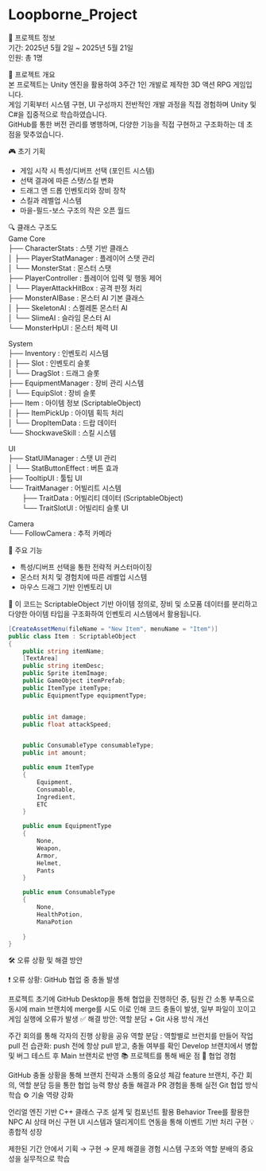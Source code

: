 # Loopborne_Project

📅 프로젝트 정보  
기간: 2025년 5월 2일 ~ 2025년 5월 21일  
인원: 총 1명   

📌 프로젝트 개요  
본 프로젝트는 Unity 엔진을 활용하여 3주간 1인 개발로 제작한 3D 액션 RPG 게임입니다.  
게임 기획부터 시스템 구현, UI 구성까지 전반적인 개발 과정을 직접 경험하며 Unity 및 C#을 집중적으로 학습하였습니다.  
GitHub를 통한 버전 관리를 병행하며, 다양한 기능을 직접 구현하고 구조화하는 데 초점을 맞추었습니다.  



🎮 초기 기획
- 게임 시작 시 특성/디버프 선택 (포인트 시스템)
- 선택 결과에 따른 스탯/스킬 변화
- 드래그 앤 드롭 인벤토리와 장비 장착
- 스킬과 레벨업 시스템
- 마을-필드-보스 구조의 작은 오픈 월드


🔍 클래스 구조도  
Game Core  
├── CharacterStats : 스탯 기반 클래스  
│ ├── PlayerStatManager : 플레이어 스탯 관리  
│ └── MonsterStat : 몬스터 스탯  
├── PlayerController : 플레이어 입력 및 행동 제어  
│ └── PlayerAttackHitBox : 공격 판정 처리  
├── MonsterAIBase : 몬스터 AI 기본 클래스  
│ ├── SkeletonAI : 스켈레톤 몬스터 AI  
│ └── SlimeAI : 슬라임 몬스터 AI  
└── MonsterHpUI : 몬스터 체력 UI  
  
System  
├── Inventory : 인벤토리 시스템  
│ ├── Slot : 인벤토리 슬롯  
│ └── DragSlot : 드래그 슬롯  
├── EquipmentManager : 장비 관리 시스템  
│ └── EquipSlot : 장비 슬롯  
├── Item : 아이템 정보 (ScriptableObject)  
│ ├── ItemPickUp : 아이템 획득 처리  
│ └── DropItemData : 드랍 데이터  
└── ShockwaveSkill : 스킬 시스템  
  
UI  
├── StatUIManager : 스탯 UI 관리  
│ └── StatButtonEffect : 버튼 효과  
├── TooltipUI : 툴팁 UI  
└── TraitManager : 어빌리트 시스템  
  ├── TraitData : 어빌리티 데이터 (ScriptableObject)  
  └── TraitSlotUI : 어빌리티 슬롯 UI  
  
Camera  
└── FollowCamera : 추적 카메라  


 🧩 주요 기능
- 특성/디버프 선택을 통한 전략적 커스터마이징
- 몬스터 처치 및 경험치에 따른 레벨업 시스템
- 마우스 드래그 기반 인벤토리 UI

📌  이 코드는 ScriptableObject 기반 아이템 정의로, 
장비 및 소모품 데이터를 분리하고 다양한 아이템 타입을 구조화하여 인벤토리 시스템에서 활용됩니다.

   
```csharp
[CreateAssetMenu(fileName = "New Item", menuName = "Item")]
public class Item : ScriptableObject
{
    public string itemName;            
    [TextArea]
    public string itemDesc;           
    public Sprite itemImage;           
    public GameObject itemPrefab;     
    public ItemType itemType;           
    public EquipmentType equipmentType; 


    public int damage;
    public float attackSpeed;


    public ConsumableType consumableType;
    public int amount;                  

    public enum ItemType
    {
        Equipment,
        Consumable,
        Ingredient,
        ETC
    }

    public enum EquipmentType
    {
        None,
        Weapon,
        Armor,
        Helmet,
        Pants
    }

    public enum ConsumableType
    {
        None,
        HealthPotion,
        ManaPotion
        
    }
}
```

🛠️ 오류 상황 및 해결 방안

❗ 오류 상황: GitHub 협업 중 충돌 발생

프로젝트 초기에 GitHub Desktop을 통해 협업을 진행하던 중, 팀원 간 소통 부족으로 동시에 main 브랜치에 merge를 시도
이로 인해 코드 충돌이 발생, 일부 파일이 꼬이고 게임 실행에 오류가 발생
✅ 해결 방안: 역할 분담 + Git 사용 방식 개선

주간 회의를 통해 각자의 진행 상황을 공유
역할 분담 : 역할별로 브런치를 만들어 작업
pull 전 습관화: push 전에 항상 pull 받고, 충돌 여부를 확인
Develop 브랜치에서 병합 및 버그 테스트 후 Main 브랜치로 반영
📚 프로젝트를 통해 배운 점
🤝 협업 경험

GitHub 충돌 상황을 통해 브랜치 전략과 소통의 중요성 체감
feature 브랜치, 주간 회의, 역할 분담 등을 통한 협업 능력 향상
충돌 해결과 PR 경험을 통해 실전 Git 협업 방식 학습
⚙️ 기술 역량 강화

언리얼 엔진 기반 C++ 클래스 구조 설계 및 컴포넌트 활용
Behavior Tree를 활용한 NPC AI 상태 머신 구현
UI 시스템과 델리게이트 연동을 통해 이벤트 기반 처리 구현
💡 종합적 성장

제한된 기간 안에서 기획 → 구현 → 문제 해결을 경험
시스템 구조와 역할 분배의 중요성을 실무적으로 학습
